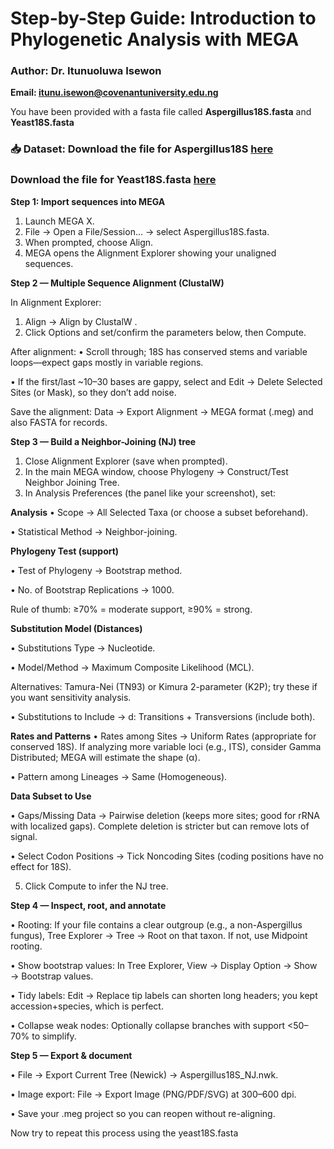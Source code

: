 # Step-by-Step Guide: Introduction to Phylogenetic Analysis with MEGA  

### Author: Dr. Itunuoluwa Isewon

**Email: itunu.isewon@covenantuniversity.edu.ng**

You have been provided with a fasta file called **Aspergillus18S.fasta** and **Yeast18S.fasta**

### 📥 **Dataset:** Download the file for Aspergillus18S [here](https://drive.google.com/file/d/198xN18mfp4nXMt5clEkke5q0jDkK3U5X/view?usp=sharing)

### Download the file for Yeast18S.fasta [here](https://drive.google.com/file/d/1sHnZbJOcKqs4mpDHCKBxPkUNNkF8-zLF/view?usp=drive_link)

**Step 1: Import sequences into MEGA**

1. Launch MEGA X. 
2. File → Open a File/Session… → select Aspergillus18S.fasta. 
3. When prompted, choose Align. 
4. MEGA opens the Alignment Explorer showing your unaligned sequences.
    
**Step 2 — Multiple Sequence Alignment (ClustalW)**

In Alignment Explorer: 
1. Align → Align by ClustalW . 
2. Click Options and set/confirm the parameters below, then Compute. 
 
After alignment: 
• Scroll through; 18S has conserved stems and variable loops—expect gaps mostly in variable regions. 

• If the first/last ~10–30 bases are gappy, select and Edit → Delete Selected Sites (or Mask), so they don’t add noise. 

Save the alignment: Data → Export Alignment → MEGA format (.meg) and also FASTA 
for records. 
 
**Step 3 — Build a Neighbor-Joining (NJ) tree**

1. Close Alignment Explorer (save when prompted). 
2. In the main MEGA window, choose Phylogeny → Construct/Test Neighbor
Joining Tree. 
3. In Analysis Preferences (the panel like your screenshot), set:
   
**Analysis**
• Scope → All Selected Taxa (or choose a subset beforehand). 

• Statistical Method → Neighbor-joining. 

**Phylogeny Test (support)**

• Test of Phylogeny → Bootstrap method. 

• No. of Bootstrap Replications → 1000. 

Rule of thumb: ≥70% = moderate support, ≥90% = strong. 

**Substitution Model (Distances)**

• Substitutions Type → Nucleotide. 

• Model/Method → Maximum Composite Likelihood (MCL).

Alternatives: Tamura-Nei (TN93) or Kimura 2-parameter (K2P); try these if you 
want sensitivity analysis. 

• Substitutions to Include → d: Transitions + Transversions (include both).

**Rates and Patterns**
• Rates among Sites → Uniform Rates (appropriate for conserved 18S). If analyzing more variable loci (e.g., ITS), consider Gamma Distributed; MEGA will estimate the shape (α). 

• Pattern among Lineages → Same (Homogeneous). 

**Data Subset to Use**

• Gaps/Missing Data → Pairwise deletion (keeps more sites; good for rRNA with localized gaps). Complete deletion is stricter but can remove lots of signal. 

• Select Codon Positions → Tick Noncoding Sites (coding positions have no effect for 18S). 

5. Click Compute to infer the NJ tree.
   
**Step 4 — Inspect, root, and annotate**

• Rooting: If your file contains a clear outgroup (e.g., a non-Aspergillus fungus), Tree Explorer → Tree → Root on that taxon. If not, use Midpoint rooting.

• Show bootstrap values: In Tree Explorer, View → Display Option → Show → Bootstrap values. 

• Tidy labels: Edit → Replace tip labels can shorten long headers; you kept accession+species, which is perfect.

• Collapse weak nodes: Optionally collapse branches with support <50–70% to simplify. 

**Step 5 — Export & document**

• File → Export Current Tree (Newick) → Aspergillus18S_NJ.nwk. 

• Image export: File → Export Image (PNG/PDF/SVG) at 300–600 dpi.

• Save your .meg project so you can reopen without re-aligning. 

Now try to repeat this process using the yeast18S.fasta 
